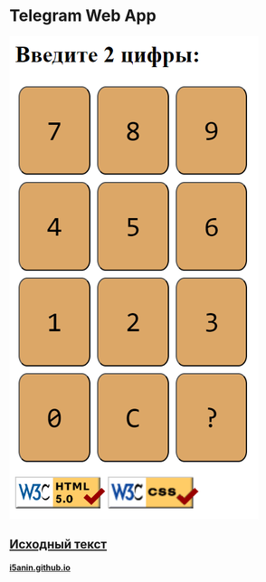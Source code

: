 # Telegram Web App

<img src="Снимок.PNG" >

## [Исходный текст](https://i5anin.github.io/telegram-web-app/index.html)

#### [i5anin.github.io](https://i5anin.github.io/telegram-web-app)
